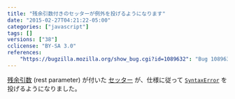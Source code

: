 ```yaml
---
title: "残余引数付きのセッターが例外を投げるようになります"
date: "2015-02-27T04:21:22-05:00"
categories: ["javascript"]
tags: []
versions: ["38"]
cclicense: "BY-SA 3.0"
references:
    "https://bugzilla.mozilla.org/show_bug.cgi?id=1089632": "Bug 1089632 – Setter with a RestParameter should be a SyntaxError"
---
```

[残余引数](https://developer.mozilla.org/ja/docs/Web/JavaScript/Reference/Functions/rest_parameters) (rest parameter) が付いた [セッター](https://developer.mozilla.org/ja/docs/Web/JavaScript/Reference/Functions/set) が、仕様に従って [`SyntaxError`](https://developer.mozilla.org/ja/docs/Web/JavaScript/Reference/Global_Objects/SyntaxError) を投げるようになりました。
